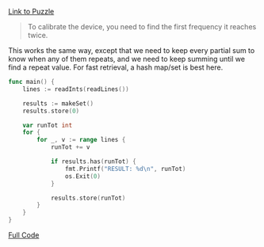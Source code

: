 [Link to Puzzle](https://adventofcode.com/2018/day/1)

> To calibrate the device, you need to find the first frequency it reaches twice.

This works the same way, except that we need to keep every partial sum to know when any of them repeats, and we need to keep summing until we find a repeat value. For fast retrieval, a hash map/set is best here.

```go
func main() {
	lines := readInts(readLines())

	results := makeSet()
	results.store(0)

	var runTot int
	for {
		for _, v := range lines {
			runTot += v

			if results.has(runTot) {
				fmt.Printf("RESULT: %d\n", runTot)
				os.Exit(0)
			}

			results.store(runTot)
		}
	}
}

```

[Full Code](./main.go)
